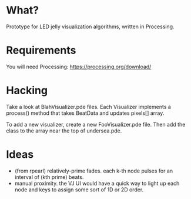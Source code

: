 # What?

Prototype for LED jelly visualization algorithms, written in Processing.

# Requirements

You will need Processing: https://processing.org/download/

# Hacking

Take a look at BlahVisualizer.pde files. Each Visualizer implements
a process() method that takes BeatData and updates pixels[] array.

To add a new visualizer, create a new FooVisualizer.pde file. Then
add the class to the array near the top of undersea.pde.

# Ideas

* (from rpearl) relatively-prime fades. each k-th node pulses for an interval
  of (kth prime) beats.
* manual proximity. the VJ UI would have a quick way to light up each node
  and keys to assign some sort of 1D or 2D order.
